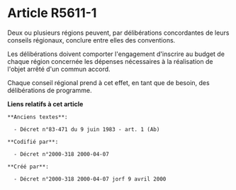 # Article R5611-1

Deux ou plusieurs régions peuvent, par délibérations concordantes de leurs conseils régionaux, conclure entre elles des
conventions.

Les délibérations doivent comporter l'engagement d'inscrire au budget de chaque région concernée les dépenses nécessaires à
la réalisation de l'objet arrêté d'un commun accord.

Chaque conseil régional prend à cet effet, en tant que de besoin, des délibérations de programme.

**Liens relatifs à cet article**

	**Anciens textes**:

	  - Décret n°83-471 du 9 juin 1983 - art. 1 (Ab)

	**Codifié par**:

	  - Décret n°2000-318 2000-04-07

	**Créé par**:

	  - Décret n°2000-318 2000-04-07 jorf 9 avril 2000
